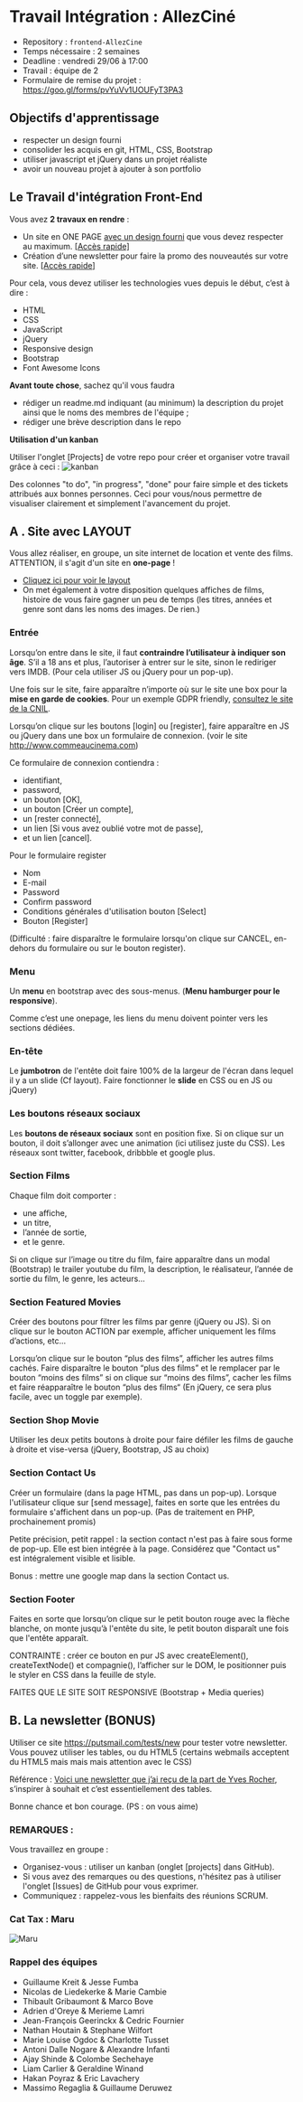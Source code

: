 # Travail Intégration : AllezCiné

- Repository : `frontend-AllezCine`
- Temps nécessaire : 2 semaines
- Deadline : vendredi 29/06 à 17:00
- Travail : équipe de 2
- Formulaire de remise du projet : https://goo.gl/forms/pvYuVv1UOUFyT3PA3

## Objectifs d'apprentissage
- respecter un design fourni
- consolider les acquis en git, HTML, CSS, Bootstrap
- utiliser javascript et jQuery dans un projet réaliste
- avoir un nouveau projet à ajouter à son portfolio

## Le Travail d'intégration Front-End

Vous avez **2 travaux en rendre** :
- Un site en ONE PAGE [avec un design fourni](./layout-one-v2.jpg) que vous devez respecter au maximum. [[Accès rapide]](#a--site-avec-layout)
- Création d’une newsletter pour faire la promo des nouveautés sur votre site. [[Accès rapide]](#b-la-newsletter-bonus)

Pour cela, vous devez utiliser les technologies vues depuis le début, c’est à dire :
- HTML
- CSS
- JavaScript
- jQuery
- Responsive design
- Bootstrap
- Font Awesome Icons

**Avant toute chose**, sachez qu'il vous faudra 
- rédiger un readme.md indiquant (au minimum) la description du projet ainsi que le noms des membres de l'équipe ;
- rédiger une brève description dans le repo

**Utilisation d'un kanban**

Utiliser l'onglet [Projects] de votre repo pour créer et organiser votre travail grâce à ceci :
![kanban](https://github.com/becodeorg/BeCode/blob/master/img/kanban.jpg)

Des colonnes "to do", "in progress", "done" pour faire simple et des tickets attribués aux bonnes personnes. Ceci pour vous/nous permettre de visualiser clairement et simplement l'avancement du projet.

## A . Site avec LAYOUT

Vous allez réaliser, en groupe, un site internet de location et vente des films. ATTENTION, il s'agit d'un site en **one-page** !

- [Cliquez ici pour voir le layout](layout-one-v2.jpg)
- On met également à votre disposition quelques affiches de films, histoire de vous faire gagner un peu de temps (les titres, années et genre sont dans les noms des images. De rien.)

### Entrée
Lorsqu’on entre dans le site, il faut **contraindre l’utilisateur à indiquer son âge**.
S’il a 18 ans et plus, l’autoriser à entrer sur le site, sinon le rediriger vers IMDB. (Pour cela utiliser JS ou jQuery pour un pop-up).

Une fois sur le site, faire apparaître n’importe où sur le site une box pour la **mise en garde de cookies**. Pour un exemple GDPR friendly, [consultez le site de la CNIL](https://www.cnil.fr/fr/site-web-cookies-et-autres-traceurs).

 Lorsqu’on clique sur les boutons [login] ou [register], faire apparaître en JS ou jQuery dans une box un formulaire de connexion. (voir le site http://www.commeaucinema.com)
 
 Ce formulaire de connexion contiendra :
 - identifiant,
 - password,
 - un bouton [OK],
 - un bouton [Créer un compte],
 - un [rester connecté],
 - un lien [Si vous avez oublié votre mot de passe],
 - et un lien [cancel].
 
 Pour le formulaire register
 - Nom
 - E-mail
 - Password
 - Confirm password
 - Conditions générales d'utilisation bouton [Select]
 - Bouton [Register]

(Difficulté : faire disparaître le formulaire lorsqu'on clique sur CANCEL, en-dehors du formulaire ou sur le bouton register).

### Menu
Un **menu** en bootstrap avec des sous-menus. (**Menu hamburger pour le responsive**).

Comme c’est une onepage, les liens du menu doivent pointer vers les sections dédiées.

### En-tête
Le **jumbotron** de l'entête doit faire 100% de la largeur de l'écran dans lequel il y a un slide (Cf layout). Faire fonctionner le **slide** en CSS ou en JS ou jQuery)

### Les boutons réseaux sociaux
Les **boutons de réseaux sociaux** sont en position fixe. Si on clique sur un bouton, il doit s’allonger avec une animation (ici utilisez juste du CSS). Les réseaux sont twitter, facebook, dribbble et google plus.

### Section Films
Chaque film doit comporter :
- une affiche,
- un titre,
- l’année de sortie,
- et le genre.

Si on clique sur l’image ou titre du film, faire apparaître dans un modal (Bootstrap) le trailer youtube du film, la description, le réalisateur, l’année de sortie du film, le genre, les acteurs…

### Section Featured Movies
Créer des boutons pour filtrer les films par genre (jQuery ou JS).
Si on clique sur le bouton ACTION par exemple, afficher uniquement les films d’actions, etc...

Lorsqu’on clique sur le bouton “plus des films”, afficher les autres films cachés. Faire disparaître le bouton “plus des films” et le remplacer par le bouton “moins des films” si on clique sur “moins des films”, cacher les films et faire réapparaître le bouton “plus des films“  (En jQuery, ce sera plus facile, avec un toggle par exemple).

### Section Shop Movie
Utiliser les deux petits boutons à droite pour faire défiler les films de gauche à droite et vise-versa (jQuery, Bootstrap, JS au choix)

### Section Contact Us
Créer un formulaire (dans la page HTML, pas dans un pop-up). Lorsque l'utilisateur clique sur [send message], faites en sorte que les entrées du formulaire s'affichent dans un pop-up. (Pas de traitement en PHP, prochainement promis)

Petite précision, petit rappel : la section contact n'est pas à faire sous forme de pop-up. Elle est bien intégrée à la page. Considérez que "Contact us" est intégralement visible et lisible.

Bonus : mettre une google map dans la section Contact us.

### Section Footer
Faites en sorte que lorsqu’on clique sur le petit bouton rouge avec la flèche blanche, on monte jusqu’à l'entête du site, le petit bouton disparaît une fois que l'entête apparaît.

CONTRAINTE : créer ce bouton en pur JS avec createElement(), createTextNode() et compagnie(), l’afficher sur le DOM, le positionner puis le styler en CSS dans la feuille de style.

FAITES QUE LE SITE SOIT RESPONSIVE (Bootstrap + Media queries)


## B. La newsletter (BONUS)

Utiliser ce site https://putsmail.com/tests/new pour tester votre newsletter.
Vous pouvez utiliser les tables, ou du HTML5 (certains webmails acceptent du HTML5 mais mais mais attention avec le CSS)

Référence : [Voici une newsletter que j’ai reçu de la part de Yves Rocher](http://pictures.yvesrocher.com/NL/2017-06/06/be-fr/jun_6_be-fr_a2_online.html), s’inspirer à souhait et c’est essentiellement des tables.

Bonne chance et bon courage. (PS : on vous aime)

### REMARQUES :
Vous travaillez en groupe :
- Organisez-vous : utiliser un kanban (onglet [projects] dans GitHub).
- Si vous avez des remarques ou des questions, n'hésitez pas à utiliser l'onglet [Issues] de GitHub pour vous exprimer.
- Communiquez : rappelez-vous les bienfaits des réunions SCRUM.

### Cat Tax : Maru

![Maru](https://s-media-cache-ak0.pinimg.com/736x/01/db/73/01db734bfbebad88776671495bc09cf5.jpg)

### Rappel des équipes

- Guillaume Kreit & Jesse Fumba
- Nicolas de Liedekerke & Marie Cambie
- Thibault Gribaumont & Marco Bove
- Adrien d'Oreye & Merieme Lamri
- Jean-François Geerinckx & Cedric Fournier
- Nathan Houtain & Stephane Wilfort
- Marie Louise Ogdoc & Charlotte Tusset
- Antoni Dalle Nogare & Alexandre Infanti
- Ajay Shinde & Colombe Sechehaye
- Liam Carlier & Geraldine Winand
- Hakan Poyraz & Eric Lavachery
- Massimo Regaglia & Guillaume Deruwez
